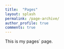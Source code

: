 ```yaml
---
title:  "Pages"
layout: splash
permalink: /page-archive/
author_profile: true
comments: true
---
```


This is my pages` page.
